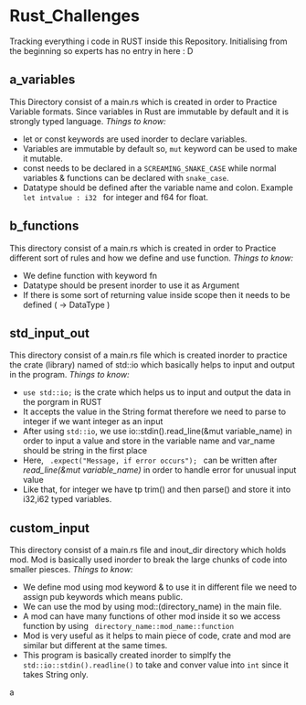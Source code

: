 # Rust_Challenges
Tracking everything i code in RUST inside this Repository. Initialising from the beginning so experts has no entry in here : D 

<h2>a_variables</h1>
This Directory consist of a main.rs which is created in order to Practice Variable formats. Since variables in Rust are immutable by default and it is strongly typed language. 
<em>Things to know: </em>
<ul>
 <li>let or const keywords are used inorder to declare variables.</li>
  <li>Variables are immutable by default so, <code>mut</code> keyword can be used to make it mutable.</li>
  <li>const needs to be declared in a <code>SCREAMING_SNAKE_CASE</code> while normal variables & functions can be declared with <code>snake_case</code>.  </li>
  <li>Datatype should be defined after the variable name and colon. Example <code>let intvalue : i32 </code> for integer and f64 for float.</li>
</ul>

<h2>b_functions</h2>
This directory consist of a main.rs which is created in order to Practice different sort of rules and how we define and use function. 
<em>Things to know: </em>
<ul>
  <li>We define function with keyword fn </li>
  <li>Datatype should be present inorder to use it as Argument</li>
  <li>If there is some sort of returning value inside scope then it needs to be defined ( -> DataType )</li>
</ul>

 <h2>std_input_out</h2>
This directory consist of a main.rs file which is created inorder to practice the crate (library) named of std::io which basically helps to input and output in the program.
<em>Things to know: </em>
<ul>
<li><code>use std::io;</code> is the crate which helps us to input and output the data in the porgram in RUST</li>
<li>It accepts the value in the String format therefore we need to parse to integer if we want integer as an input </li>
<li>After using <code>std::io</code>, we use io::stdin().read_line(&mut variable_name) in order to input a value and store in the variable name and var_name should be string in the first place </li>
<li>Here, <code> .expect("Message, if error occurs"); </code> can be written after <em>read_line(&mut variable_name) </em> in order to handle error for unusual input value </li>
<li>Like that, for integer we have tp trim() and then parse() and store it into i32,i62 typed variables. </li>
</ul>

<h2>custom_input</h2>
This directory consist of a main.rs file and inout_dir directory which holds mod. Mod is basically used inorder to break the large chunks of code into smaller piesces. 
<em>Things to know: </em>
<ul>
  <li>We define mod using mod keyword & to use it in different file we need to assign pub keywords which means public.</li>
  <li>We can use the mod by using mod::(directory_name) in the main file.</li>
  <li>A mod can have many functions of other mod inside it so we access function by using <code> directory_name::mod_name::function </code></li>
  <li>Mod is very useful as it helps to main piece of code, crate and mod are similar but different at the same times.</li>
  <li>This program is basically created inorder to simplfy the <code>std::io::stdin().readline()</code> to take and conver value into <code>int</code>   since it takes String only. </li>
</ul>
<!--About macros --!>
a
